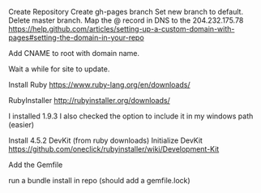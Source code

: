 Create Repository
Create gh-pages branch
Set new branch to default.
Delete master branch.
Map the @ record in DNS to the 204.232.175.78
https://help.github.com/articles/setting-up-a-custom-domain-with-pages#setting-the-domain-in-your-repo


Add CNAME to root with domain name.

Wait a while for site to update.

Install Ruby
https://www.ruby-lang.org/en/downloads/

RubyInstaller
http://rubyinstaller.org/downloads/

I installed 1.9.3
I also checked the option to include it in my windows path (easier)

Install 4.5.2 DevKit (from ruby downloads)
Initialize DevKit
https://github.com/oneclick/rubyinstaller/wiki/Development-Kit


Add the Gemfile

run a bundle install in repo (should add a gemfile.lock)


